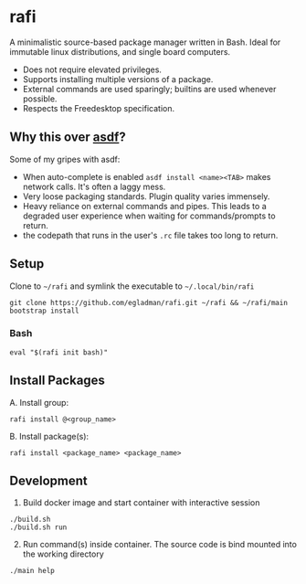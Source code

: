 # rafi

A minimalistic source-based package manager written in Bash. Ideal for immutable linux distributions, and single board computers.

- Does not require elevated privileges.
- Supports installing multiple versions of a package.
- External commands are used sparingly; builtins are used whenever possible.
- Respects the Freedesktop specification.

## Why this over [asdf](https://github.com/asdf-vm/asdf)?

Some of my gripes with asdf:

- When auto-complete is enabled `asdf install <name><TAB>` makes network calls. It's often a laggy mess.
- Very loose packaging standards. Plugin quality varies immensely.
- Heavy reliance on external commands and pipes. This leads to a degraded user experience when waiting for commands/prompts to return.
- the codepath that runs in the user's `.rc` file takes too long to return.

## Setup

Clone to `~/rafi` and symlink the executable to `~/.local/bin/rafi`

```
git clone https://github.com/egladman/rafi.git ~/rafi && ~/rafi/main bootstrap install
```

### Bash

```
eval "$(rafi init bash)"
```

## Install Packages

A. Install group:

```
rafi install @<group_name>
```

B. Install package(s):

```
rafi install <package_name> <package_name>
```

## Development

1. Build docker image and start container with interactive session

```
./build.sh
./build.sh run
```

2. Run command(s) inside container. The source code is bind mounted into the working directory

```
./main help
```
